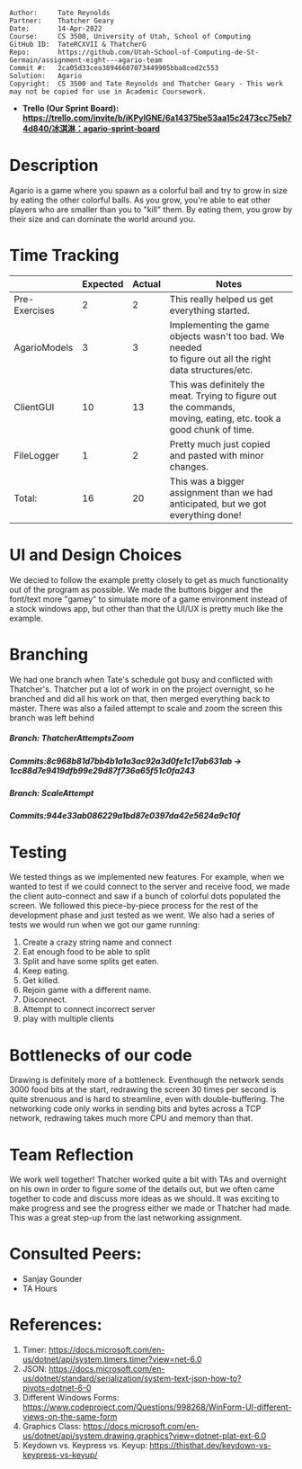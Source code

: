 ```
Author:     Tate Reynolds
Partner:    Thatcher Geary
Date:       14-Apr-2022
Course:     CS 3500, University of Utah, School of Computing
GitHub ID:  TateRCXVII & ThatcherG
Repo:       https://github.com/Utah-School-of-Computing-de-St-Germain/assignment-eight---agario-team
Commit #:   2ca05d33cea38946607073449905bba8ced2c553
Solution:   Agario
Copyright:  CS 3500 and Tate Reynolds and Thatcher Geary - This work may not be copied for use in Academic Coursework.
```
* __Trello (Our Sprint Board): https://trello.com/invite/b/iKPyIGNE/6a14375be53aa15c2473cc75eb74d840/冰淇淋：agario-sprint-board__

# Description
Agario is a game where you spawn as a colorful ball and try to grow in size by eating the other colorful balls. As you grow, you're able to eat other players who are smaller than you to "kill" them. By eating them, you grow by their size and can dominate the world around you.

# Time Tracking
|               | Expected | Actual | Notes                                                                                                               |
|---------------|----------|--------|---------------------------------------------------------------------------------------------------------------------|
| Pre-Exercises | 2        | 2      | This really helped us get everything started.                                                                       |
| AgarioModels  | 3        | 3      | Implementing the game objects wasn't too bad. We needed <br>to figure out all the right data structures/etc.        |
| ClientGUI     | 10       | 13     | This was definitely the meat. Trying to figure out the commands,<br>moving, eating, etc. took a good chunk of time. |
| FileLogger    | 1        | 2      | Pretty much just copied and pasted with minor changes.                                                              |
| Total:        | 16       | 20     | This was a bigger assignment than we had anticipated, but we got everything done!                                   |

# UI and Design Choices
We decied to follow the example pretty closely to get as much functionality out of the program as possible. We made the buttons bigger and the font/text more "gamey" to simulate more of a game environment instead of a stock windows app, but other than that the UI/UX is pretty much like the example.

# Branching
We had one branch when Tate's schedule got busy and conflicted with Thatcher's. Thatcher put a lot of work in on the project overnight, so he branched and did all his work on that, then merged everything back to master. 
There was also a failed attempt to scale and zoom the screen this branch was left behind
##### Branch: ThatcherAttemptsZoom
##### Commits:8c968b81d7bb4b1a1a3ac92a3d0fe1c17ab631ab -> 1cc88d7e9419dfb99e29d87f736a65f51c0fa243

##### Branch: ScaleAttempt
##### Commits:944e33ab086229a1bd87e0397da42e5624a9c10f


# Testing
We tested things as we implemented new features. For example, when we wanted to test if we could connect to the server and receive food, we made the client auto-connect and saw if a bunch of colorful dots populated the screen. We followed this piece-by-piece process for the rest of the development phase and just tested as we went. We also had a series of tests we would run when we got our game running:
1. Create a crazy string name and connect
2. Eat enough food to be able to split
3. Split and have some splits get eaten.
4. Keep eating.
5. Get killed.
6. Rejoin game with a different name.
7. Disconnect.
8. Attempt to connect incorrect server
9. play with multiple clients

# Bottlenecks of our code
Drawing is definitely more of a bottleneck. Eventhough the network sends 3000 food bits at the start, redrawing the screen 30 times per second is quite strenuous and is hard to streamline, even with double-buffering. The networking code only works in sending bits and bytes across a TCP network, redrawing takes much more CPU and memory than that.

# Team Reflection
We work well together! Thatcher worked quite a bit with TAs and overnight on his own in order to figure some of the details out, but we often came together to code and discuss more ideas as we should. It was exciting to make progress and see the progress either we made or Thatcher had made. This was a great step-up from the last networking assignment.

# Consulted Peers:
- Sanjay Gounder
- TA Hours

# References:
1. Timer: https://docs.microsoft.com/en-us/dotnet/api/system.timers.timer?view=net-6.0
2. JSON: https://docs.microsoft.com/en-us/dotnet/standard/serialization/system-text-json-how-to?pivots=dotnet-6-0
3. Different Windows Forms: https://www.codeproject.com/Questions/998268/WinForm-UI-different-views-on-the-same-form
4. Graphics Class: https://docs.microsoft.com/en-us/dotnet/api/system.drawing.graphics?view=dotnet-plat-ext-6.0
5. Keydown vs. Keypress vs. Keyup: https://thisthat.dev/keydown-vs-keypress-vs-keyup/
